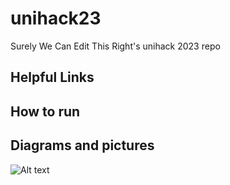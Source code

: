 # unihack23

Surely We Can Edit This Right's unihack 2023 repo

## Helpful Links

## How to run

## Diagrams and pictures

![Alt text](/storyboard.jpg.jpg?raw=true "Title")
